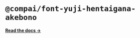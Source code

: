 # `@compai/font-yuji-hentaigana-akebono`

[**Read the docs &rarr;**](https://components.ai/docs/typefaces/yuji-hentaigana-akebono)
